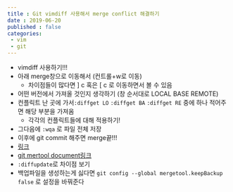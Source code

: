 ```yaml
---
title : Git vimdiff 사용해서 merge conflict 해결하기
date : 2019-06-20
published : false
categories:
 - vim
 - git
---
```








- vimdiff 사용하기!!!
- 아래 merge창으로 이동해서 (컨트롤+w로 이동)
  - 차이점들이 많다면 ] c 혹은 [ c 로 이동하면서 볼 수 있음
- 어떤 버전에서 가져올 것인지 생각하기 (창 순서대로 LOCAL BASE REMOTE)
- 컨플릭트 난 곳에 가서`:diffget LO` `:diffget BA` `:diffget RE` 중에 하나 적어주면 해당 부분을 가져옴
  - 각각의 컨플릭트들에 대해 적용하기! 
- 그다음에 `:wqa` 로 파일 전체 저장
- 이후에 git commit 해주면 merge끝!!!
- [링크](<https://stackoverflow.com/questions/14904644/how-do-i-use-vimdiff-to-resolve-a-git-merge-conflict>)
- [git mertool document링크](<https://git-scm.com/docs/git-mergetool>)
- `:diffupdate`로 차이점 보기
- 백업파일을 생성하는게 싫다면 `git config --global mergetool.keepBackup false` 로 설정을 바꿔준다